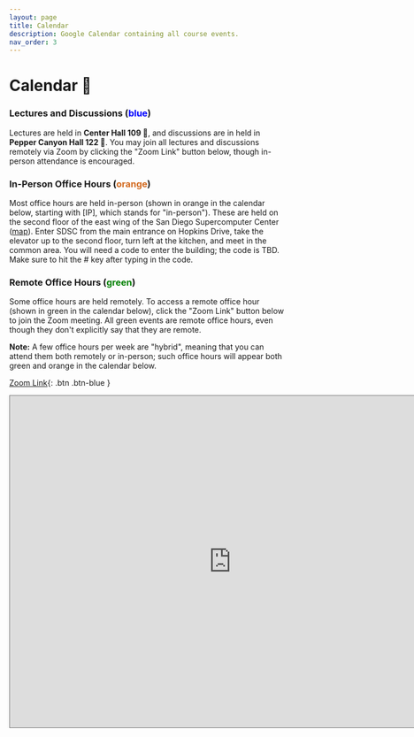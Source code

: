 ```yaml
---
layout: page
title: Calendar
description: Google Calendar containing all course events.
nav_order: 3
---
```


# Calendar 📆

### Lectures and Discussions (<a style="color:blue; text-decoration: none">blue</a>)

Lectures are held in **Center Hall 109 📍**, and discussions are in held in **Pepper Canyon Hall 122 📍**. You may join all lectures and discussions remotely via Zoom by clicking the "Zoom Link" button below, though in-person attendance is encouraged.

### In-Person Office Hours (<a style="color:chocolate; text-decoration: none">orange</a>)

Most office hours are held in-person (shown in orange in the calendar below, starting with [IP], which stands for "in-person"). These are held on the second floor of the east wing of the San Diego Supercomputer Center ([map](https://g.page/SDSC_UCSanDiego?share)). Enter SDSC from the main entrance on Hopkins Drive, take the elevator up to the second floor, turn left at the kitchen, and meet in the common area. You will need a code to enter the building; the code is TBD. Make sure to hit the # key after typing in the code.

### Remote Office Hours (<a style="color:green; text-decoration: none">green</a>)

Some office hours are held remotely. To access a remote office hour (shown in green in the calendar below), click the "Zoom Link" button below to join the Zoom meeting. All green events are remote office hours, even though they don't explicitly say that they are remote.

**Note:** A few office hours per week are "hybrid", meaning that you can attend them both remotely or in-person; such office hours will appear both green and orange in the calendar below.

[Zoom Link](https://ucsd.zoom.us/j/92137281308){: .btn .btn-blue }

<iframe src="https://calendar.google.com/calendar/embed?height=600&wkst=1&bgcolor=%23ffffff&ctz=America%2FLos_Angeles&showTitle=0&mode=WEEK&showTabs=1&showPrint=0&showCalendars=0&showTz=1&src=Y19iNTdobjNwNXRsbmI5NnZma3Q0bWM0b2NiY0Bncm91cC5jYWxlbmRhci5nb29nbGUuY29t&src=Y19hOGQxcWk4NDZnODNpZmZrYzBncjAwZ2hlZ0Bncm91cC5jYWxlbmRhci5nb29nbGUuY29t&src=Y19rNGVtcGUzOWk2ZW11cTFxMzFnNmgyanBha0Bncm91cC5jYWxlbmRhci5nb29nbGUuY29t&color=%23F09300&color=%234285F4&color=%237CB342" style="border:solid 1px #777" width="800" height="600" frameborder="0" scrolling="no"></iframe>